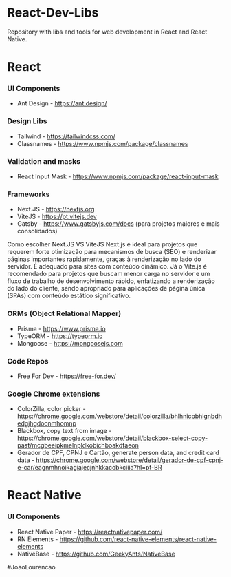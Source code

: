 # React-Dev-Libs
Repository with libs and tools for web development in React and React Native.

# React 

### UI Components
- Ant Design - https://ant.design/

### Design Libs
- Tailwind - https://tailwindcss.com/
- Classnames - https://www.npmjs.com/package/classnames

### Validation and masks
- React Input Mask - https://www.npmjs.com/package/react-input-mask

### Frameworks
- Next.JS - https://nextjs.org
- ViteJS - https://pt.vitejs.dev
- Gatsby - https://www.gatsbyjs.com/docs (para projetos maiores e mais consolidados)

Como escolher Next.JS VS ViteJS
Next.js é ideal para projetos que requerem forte otimização para mecanismos de busca (SEO) e renderizar páginas importantes rapidamente, graças à renderização no lado do servidor. É adequado para sites com conteúdo dinâmico. Já o Vite.js é recomendado para projetos que buscam menor carga no servidor e um fluxo de trabalho de desenvolvimento rápido, enfatizando a renderização do lado do cliente, sendo apropriado para aplicações de página única (SPAs) com conteúdo estático significativo.

### ORMs (Object Relational Mapper)
- Prisma - https://www.prisma.io
- TypeORM - https://typeorm.io
- Mongoose - https://mongoosejs.com

### Code Repos
- Free For Dev - https://free-for.dev/

### Google Chrome extensions
- ColorZilla, color picker - https://chrome.google.com/webstore/detail/colorzilla/bhlhnicpbhignbdhedgjhgdocnmhomnp
- Blackbox, copy text from image - https://chrome.google.com/webstore/detail/blackbox-select-copy-past/mcgbeeipkmelnpldkobichboakdfaeon
- Gerador de CPF, CPNJ e Cartão, generate person data, and credit card data -  https://chrome.google.com/webstore/detail/gerador-de-cpf-cpnj-e-car/eagnmhnoikagiajecjnhkkacobkciiia?hl=pt-BR

# React Native 

### UI Components
- React Native Paper - https://reactnativepaper.com/
- RN Elements - https://github.com/react-native-elements/react-native-elements
- NativeBase - https://github.com/GeekyAnts/NativeBase

#JoaoLourencao
